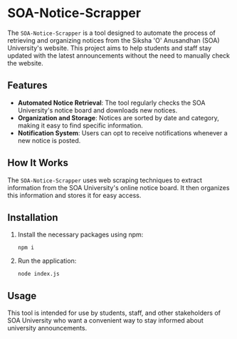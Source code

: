 # SOA-Notice-Scrapper

The `SOA-Notice-Scrapper` is a tool designed to automate the process of retrieving and organizing notices from the Siksha 'O' Anusandhan (SOA) University's website. This project aims to help students and staff stay updated with the latest announcements without the need to manually check the website.

## Features
- **Automated Notice Retrieval**: The tool regularly checks the SOA University's notice board and downloads new notices.
- **Organization and Storage**: Notices are sorted by date and category, making it easy to find specific information.
- **Notification System**: Users can opt to receive notifications whenever a new notice is posted.

## How It Works
The `SOA-Notice-Scrapper` uses web scraping techniques to extract information from the SOA University's online notice board. It then organizes this information and stores it for easy access.

## Installation
1. Install the necessary packages using npm:
    ```
    npm i
    ```
2. Run the application:
    ```
    node index.js
    ```

## Usage
This tool is intended for use by students, staff, and other stakeholders of SOA University who want a convenient way to stay informed about university announcements.
